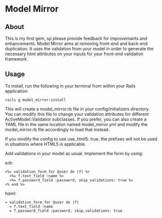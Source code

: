 # Model Mirror

## About
This is my first gem, sp please provide feedback for improvemants and enhancements. Model Mirror aims at removing front-end and back-end duplication. It uses the validation from your model in order to generate the necessary html attributes on your inputs for your front-end validation framework.

## Usage

To install, run the following in your terminal from within your Rails application:

    rails g model_mirror:install
This will create a model_mirror.rb file in your config/initializers directory. You can modify this file to change your validation attributes for different ActiveModel::Validatior subclasses. If you prefer, you can also create a YAML file in the same location named model_mirror.yml and modify the model_mirror.rb file accordingly to load that instead.

If you modify the config to use use_html5: true, the prefixes will not be used in situations where HTML5 is applicable.

Add validations in your model as usual. Implement the form by using:

*erb:*

    <%= validation_form_for @user do |f| %>
      <%= f.text_field :name %>
      <%= f.password_field :password, skip_validations: true %>
    <% end %>
*haml:*

    = validation_form_for @user do |f|
      = f.text_field :name
      = f.password_field :password, skip_validations: true

